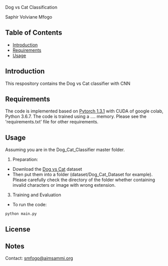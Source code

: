Dog vs Cat Classification

Saphir Volviane Mfogo




## Table of Contents

- [Introduction](#introduction)
- [Requirements](#requirements)
- [Usage](#usage)


## Introduction

This respository contains the Dog vs Cat classifier with CNN

## Requirements

The code is implemented based on [Pytorch 1.3.1](https://pytorch.org/) with CUDA of google colab, Python 3.6.7. 
The code is trained using a .... memory. Please see the 'requirements.txt' file for other requirements.

## Usage

Assuming you are in the Dog_Cat_Classifier master folder.

1. Preparation:
* Download the [Dog vs Cat](https://drive.google.com/file/d/1Cn0B9Zr2irUnZcHqODT9IilGHf9fZ61R/view?usp=sharing) dataset 
* Then put them into a folder (dataset/Dog_Cat_Dataset for example). Please carefully check the directory of the folder whether containing invalid characters or image with wrong extension.


3. Training and Evaluation
* To run the code:
~~~~
python main.py
~~~~


## License



## Notes


Contact: smfogo@aimsammi.org